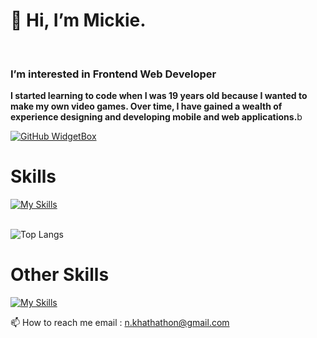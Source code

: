 <h1>👋 Hi, I’m Mickie.</h1>
<br>
<h3>I’m interested in Frontend Web Developer</h3>
<p><b>I started learning to code when I was 19 years old because I wanted to make my own video games. Over time, I have gained a wealth of experience designing and developing mobile and web applications.</b>b</p>


[![GitHub WidgetBox](https://github-widgetbox.vercel.app/api/profile?username=MickieProjects&data=followers,repositories,stars,commits&theme=nautilus)](https://github.com/Jurredr/github-widgetbox)

<h1>Skills</h1>

[![My Skills](https://skillicons.dev/icons?i=html,css,js,bootstrap,tailwind,git,github)](https://skillicons.dev)
<br>
<br>

![Top Langs](https://github-readme-stats.vercel.app/api/top-langs/?username=MickieProjects&langs_count=8)
<br>

<h1>Other Skills</h1>

[![My Skills](https://skillicons.dev/icons?i=figma,ps,ai,pr,ae,blender)](https://skillicons.dev)

📫 How to reach me email : n.khathathon@gmail.com
